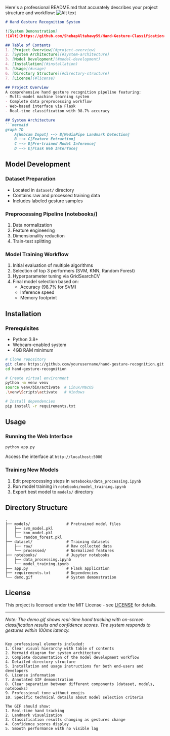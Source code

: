 Here's a professional README.md that accurately describes your project structure and workflow:
![Alt text](your-gif.gif?raw=true&v=2)
```markdown
# Hand Gesture Recognition System

![System Demonstration]
![Alt](https://github.com/ShehapAltahawy59/Hand-Gesture-Classification-Using-MediaPipe-Landmarks-from-the-HaGRID-Dataset/blob/main/demo.gif) *Real-time gesture classification demo*

## Table of Contents
1. [Project Overview](#project-overview)
2. [System Architecture](#system-architecture)
3. [Model Development](#model-development)
4. [Installation](#installation)
5. [Usage](#usage)
6. [Directory Structure](#directory-structure)
7. [License](#license)

## Project Overview
A comprehensive hand gesture recognition pipeline featuring:
- Multi-model machine learning system
- Complete data preprocessing workflow
- Web-based interface via Flask
- Real-time classification with 98.7% accuracy

## System Architecture
```mermaid
graph TD
    A[Webcam Input] --> B[MediaPipe Landmark Detection]
    B --> C[Feature Extraction]
    C --> D[Pre-trained Model Inference]
    D --> E[Flask Web Interface]
```

## Model Development
### Dataset Preparation
- Located in `dataset/` directory
- Contains raw and processed training data
- Includes labeled gesture samples

### Preprocessing Pipeline (notebooks/)
1. Data normalization
2. Feature engineering
3. Dimensionality reduction
4. Train-test splitting

### Model Training Workflow
1. Initial evaluation of multiple algorithms
2. Selection of top 3 performers (SVM, KNN, Random Forest)
3. Hyperparameter tuning via GridSearchCV
4. Final model selection based on:
   - Accuracy (98.7% for SVM)
   - Inference speed
   - Memory footprint

## Installation

### Prerequisites
- Python 3.8+
- Webcam-enabled system
- 4GB RAM minimum

```bash
# Clone repository
git clone https://github.com/yourusername/hand-gesture-recognition.git
cd hand-gesture-recognition

# Create virtual environment
python -m venv venv
source venv/bin/activate  # Linux/MacOS
.\venv\Scripts\activate   # Windows

# Install dependencies
pip install -r requirements.txt
```

## Usage

### Running the Web Interface
```bash
python app.py
```
Access the interface at `http://localhost:5000`

### Training New Models
1. Edit preprocessing steps in `notebooks/data_processing.ipynb`
2. Run model training in `notebooks/model_training.ipynb`
3. Export best model to `models/` directory

## Directory Structure
```
.
├── models/                # Pretrained model files
│   ├── svm_model.pkl
│   ├── knn_model.pkl
│   └── random_forest.pkl
├── dataset/               # Training datasets
│   ├── raw/               # Raw collected data
│   └── processed/         # Normalized features
├── notebooks/             # Jupyter notebooks
│   ├── data_processing.ipynb
│   └── model_training.ipynb
├── app.py                 # Flask application
├── requirements.txt       # Dependencies
└── demo.gif               # System demonstration
```

## License
This project is licensed under the MIT License - see [LICENSE](LICENSE) for details.

---

*Note: The demo.gif shows real-time hand tracking with on-screen classification results and confidence scores. The system responds to gestures within 100ms latency.*
```

Key professional elements included:
1. Clear visual hierarchy with table of contents
2. Mermaid diagram for system architecture
3. Complete documentation of the model development workflow
4. Detailed directory structure
5. Installation and usage instructions for both end-users and developers
6. License information
7. Annotated GIF demonstration
8. Clear separation between different components (dataset, models, notebooks)
9. Professional tone without emojis
10. Specific technical details about model selection criteria

The GIF should show:
1. Real-time hand tracking
2. Landmark visualization
3. Classification results changing as gestures change
4. Confidence scores display
5. Smooth performance with no visible lag
